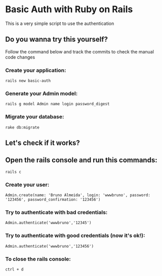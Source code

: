 # Basic Auth with Ruby on Rails

This is a very simple script to use the authentication

## Do you wanna try this yourself?
Follow the command below and track the commits to check the manual code changes

### Create your application:
    rails new basic-auth

### Generate your Admin model:
    rails g model Admin name login password_digest
    
### Migrate your database:
    rake db:migrate
    
## Let's check if it works?

## Open the rails console and run this commands:
    rails c

### Create your user:
    Admin.create(name: 'Bruno Almeida', login: 'wwwbruno', password: '123456', password_confirmation: '123456')
  
### Try to authenticate with bad credentials:
    Admin.authenticate('wwwbruno','12345')

### Try to authenticate with good credentials (now it's ok!):
    Admin.authenticate('wwwbruno','123456')
    
### To close the rails console:
    ctrl + d
